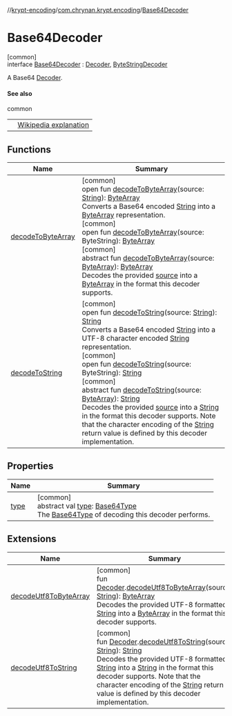 //[krypt-encoding](../../../index.md)/[com.chrynan.krypt.encoding](../index.md)/[Base64Decoder](index.md)

# Base64Decoder

[common]\
interface [Base64Decoder](index.md) : [Decoder](../-decoder/index.md), [ByteStringDecoder](../-byte-string-decoder/index.md)

A Base64 [Decoder](../-decoder/index.md).

#### See also

common

| | |
|---|---|
|  | [Wikipedia explanation](https://en.wikipedia.org/wiki/Base64) |

## Functions

| Name | Summary |
|---|---|
| [decodeToByteArray](decode-to-byte-array.md) | [common]<br>open fun [decodeToByteArray](decode-to-byte-array.md)(source: [String](https://kotlinlang.org/api/latest/jvm/stdlib/kotlin/-string/index.html)): [ByteArray](https://kotlinlang.org/api/latest/jvm/stdlib/kotlin/-byte-array/index.html)<br>Converts a Base64 encoded [String](https://kotlinlang.org/api/latest/jvm/stdlib/kotlin/-string/index.html) into a [ByteArray](https://kotlinlang.org/api/latest/jvm/stdlib/kotlin/-byte-array/index.html) representation.<br>[common]<br>open fun [decodeToByteArray](../-byte-string-decoder/decode-to-byte-array.md)(source: ByteString): [ByteArray](https://kotlinlang.org/api/latest/jvm/stdlib/kotlin/-byte-array/index.html)<br>[common]<br>abstract fun [decodeToByteArray](../-decoder/decode-to-byte-array.md)(source: [ByteArray](https://kotlinlang.org/api/latest/jvm/stdlib/kotlin/-byte-array/index.html)): [ByteArray](https://kotlinlang.org/api/latest/jvm/stdlib/kotlin/-byte-array/index.html)<br>Decodes the provided [source](../-decoder/decode-to-byte-array.md) into a [ByteArray](https://kotlinlang.org/api/latest/jvm/stdlib/kotlin/-byte-array/index.html) in the format this decoder supports. |
| [decodeToString](decode-to-string.md) | [common]<br>open fun [decodeToString](decode-to-string.md)(source: [String](https://kotlinlang.org/api/latest/jvm/stdlib/kotlin/-string/index.html)): [String](https://kotlinlang.org/api/latest/jvm/stdlib/kotlin/-string/index.html)<br>Converts a Base64 encoded [String](https://kotlinlang.org/api/latest/jvm/stdlib/kotlin/-string/index.html) into a UTF-8 character encoded [String](https://kotlinlang.org/api/latest/jvm/stdlib/kotlin/-string/index.html) representation.<br>[common]<br>open fun [decodeToString](../-byte-string-decoder/decode-to-string.md)(source: ByteString): [String](https://kotlinlang.org/api/latest/jvm/stdlib/kotlin/-string/index.html)<br>[common]<br>abstract fun [decodeToString](../-decoder/decode-to-string.md)(source: [ByteArray](https://kotlinlang.org/api/latest/jvm/stdlib/kotlin/-byte-array/index.html)): [String](https://kotlinlang.org/api/latest/jvm/stdlib/kotlin/-string/index.html)<br>Decodes the provided [source](../-decoder/decode-to-string.md) into a [String](https://kotlinlang.org/api/latest/jvm/stdlib/kotlin/-string/index.html) in the format this decoder supports. Note that the character encoding of the [String](https://kotlinlang.org/api/latest/jvm/stdlib/kotlin/-string/index.html) return value is defined by this decoder implementation. |

## Properties

| Name | Summary |
|---|---|
| [type](type.md) | [common]<br>abstract val [type](type.md): [Base64Type](../-base64-type/index.md)<br>The [Base64Type](../-base64-type/index.md) of decoding this decoder performs. |

## Extensions

| Name | Summary |
|---|---|
| [decodeUtf8ToByteArray](../decode-utf8-to-byte-array.md) | [common]<br>fun [Decoder](../-decoder/index.md).[decodeUtf8ToByteArray](../decode-utf8-to-byte-array.md)(source: [String](https://kotlinlang.org/api/latest/jvm/stdlib/kotlin/-string/index.html)): [ByteArray](https://kotlinlang.org/api/latest/jvm/stdlib/kotlin/-byte-array/index.html)<br>Decodes the provided UTF-8 formatted [String](../decode-utf8-to-byte-array.md) into a [ByteArray](https://kotlinlang.org/api/latest/jvm/stdlib/kotlin/-byte-array/index.html) in the format this decoder supports. |
| [decodeUtf8ToString](../decode-utf8-to-string.md) | [common]<br>fun [Decoder](../-decoder/index.md).[decodeUtf8ToString](../decode-utf8-to-string.md)(source: [String](https://kotlinlang.org/api/latest/jvm/stdlib/kotlin/-string/index.html)): [String](https://kotlinlang.org/api/latest/jvm/stdlib/kotlin/-string/index.html)<br>Decodes the provided UTF-8 formatted [String](../decode-utf8-to-string.md) into a [String](https://kotlinlang.org/api/latest/jvm/stdlib/kotlin/-string/index.html) in the format this decoder supports. Note that the character encoding of the [String](https://kotlinlang.org/api/latest/jvm/stdlib/kotlin/-string/index.html) return value is defined by this decoder implementation. |
